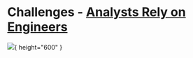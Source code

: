 # Challenges - [Analysts Rely on Engineers](https://aws.amazon.com/blogs/big-data/build-a-dataops-platform-to-break-silos-between-engineers-and-analysts/)

![](https://d2908q01vomqb2.cloudfront.net/b6692ea5df920cad691c20319a6fffd7a4a766b8/2021/03/03/bdb870-build-dataops-platform-1.jpg){ height="600" }
